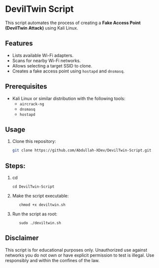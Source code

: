# DevilTwin Script

This script automates the process of creating a **Fake Access Point (DevilTwin Attack)** using Kali Linux.

## Features
- Lists available Wi-Fi adapters.
- Scans for nearby Wi-Fi networks.
- Allows selecting a target SSID to clone.
- Creates a fake access point using `hostapd` and `dnsmasq`.

## Prerequisites
- Kali Linux or similar distribution with the following tools:
  - `aircrack-ng`
  - `dnsmasq`
  - `hostapd`

## Usage
1. Clone this repository:
   ```bash
   git clone https://github.com/Abdullah-XDev/DevilTwin-Script.git
   
## Steps:
1. cd
      
       cd DevilTwin-Script
      
2. Make the script executable:
  
          chmod +x deviltwin.sh
      
3. Run the script as root:
   
          sudo ./deviltwin.sh
   
## Disclaimer
This script is for educational purposes only. Unauthorized use against networks you do not own or have explicit permission to test is illegal. Use responsibly and within the confines of the law.
